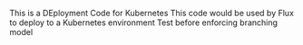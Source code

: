This is a DEployment Code for Kubernetes
This code would be used by Flux to deploy to a Kubernetes environment
Test before enforcing branching model
